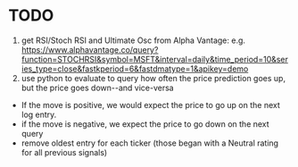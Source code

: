 # TODO

1. get RSI/Stoch RSI and Ultimate Osc from Alpha Vantage: e.g. https://www.alphavantage.co/query?function=STOCHRSI&symbol=MSFT&interval=daily&time_period=10&series_type=close&fastkperiod=6&fastdmatype=1&apikey=demo
2. use python to evaluate to query how often the price prediction goes up, but the price goes down--and vice-versa
  - If the move is positive, we would expect the price to go up on the next log entry.
  - if the move is negative, we expect the price to go down on the next query
  - remove oldest entry for each ticker (those began with a Neutral rating for all previous signals)
